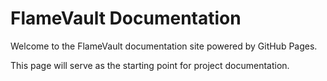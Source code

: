 # FlameVault Documentation

Welcome to the FlameVault documentation site powered by GitHub Pages.

This page will serve as the starting point for project documentation.
